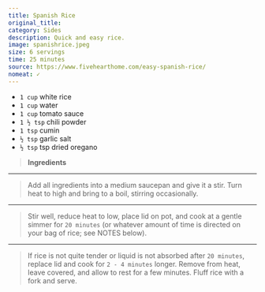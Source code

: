 ```yaml
---
title: Spanish Rice
original_title: 
category: Sides
description: Quick and easy rice.
image: spanishrice.jpeg
size: 6 servings
time: 25 minutes
source: https://www.fivehearthome.com/easy-spanish-rice/
nomeat: ✓
---
```


* `1 cup` white rice
* `1 cup` water
* `1 cup` tomato sauce
* `1 ½ tsp` chili powder
* `1 tsp` cumin
* `½ tsp` garlic salt
* `½ tsp` tsp dried oregano

> **Ingredients**

---

> Add all ingredients into a medium saucepan and give it a stir. Turn heat to high and bring to a boil, stirring occasionally.

---

> Stir well, reduce heat to low, place lid on pot, and cook at a gentle simmer for `20 minutes` (or whatever amount of time is directed on your bag of rice; see NOTES below). 

---

> If rice is not quite tender or liquid is not absorbed after `20 minutes`, replace lid and cook for `2 - 4 minutes` longer. Remove from heat, leave covered, and allow to rest for a few minutes. Fluff rice with a fork and serve.